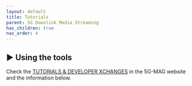 ```yaml
---
layout: default
title: Tutorials
parent: 5G Downlink Media Streaming
has_children: true
nav_order: 4
---
```



## ▶️ Using the tools
Check the [TUTORIALS & DEVELOPER XCHANGES](https://www.5g-mag.com/tutorials) in the 5G-MAG website and the information below.
